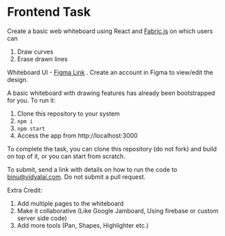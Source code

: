 # Frontend Task

Create a basic web whiteboard using React and [Fabric.js](http://fabricjs.com/articles/) on which users can

1. Draw curves
2. Erase drawn lines

Whiteboard UI - [Figma Link](https://www.figma.com/file/b32qPPweMJPTZ29711DNtW/Frontend-Task?node-id=0%3A1) . Create an account in Figma to view/edit the design.

A basic whiteboard with drawing features has already been bootstrapped for you. To run it:

1. Clone this repository to your system
2. `npm i`
3. `npm start`
4. Access the app from http://localhost:3000

To complete the task, you can clone this repository (do not fork) and build on top of it, or you can start from scratch.

To submit, send a link with details on how to run the code to binu@vidyalai.com. Do not submit a pull request.

Extra Credit:

1. Add multiple pages to the whiteboard
2. Make it collaborative (Like Google Jamboard, Using firebase or custom server side code)
3. Add more tools (Pan, Shapes, Highlighter etc.)
